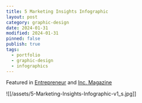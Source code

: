 ```yaml
---
title: 5 Marketing Insights Infographic
layout: post
category: graphic-design
date: 2024-01-31
modified: 2024-01-31
pinned: false
publish: true
tags:
  - portfolio
  - graphic-design
  - infographics
---
```


Featured in [Entrepreneur](https://www.entrepreneur.com/living/7-key-insights-from-top-business-leaders-infographic/245727) and [Inc. Magazine](https://www.inc.com/laura-montini/infographic/7-tips-for-entrepreneurs-by-entrepreneurs.html)

![[/assets/5-Marketing-Insights-Infographic-v1_s.jpg]]
